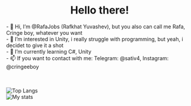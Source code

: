 <h1 align = "center"> Hello there! </h1>
- 👋 Hi, I’m @RafaJobs (Rafkhat Yuvashev), but you also can call me Rafa, Cringe boy, whatever you want <br>
- 👀 I’m interested in Unity, i really struggle with programming, but yeah, i decidet to give it a shot <br>
- 🌱 I’m currently learning C#, Unity <br>
- 📫 If you want to contact with me: Telegram: @sativ4, Instagram: @cringeeboy <br>
<br>
<br>

![Top Langs](https://github-readme-stats.vercel.app/api/top-langs/?username=RafaJobs&layout=compact) <br>
![My stats](https://github-readme-stats.vercel.app/api?username=RafaJobs&show_icons=true&theme=radical) <br>
<!---
RafaJobs/RafaJobs is a ✨ special ✨ repository because its `README.md` (this file) appears on your GitHub profile.
You can click the Preview link to take a look at your changes.
--->
